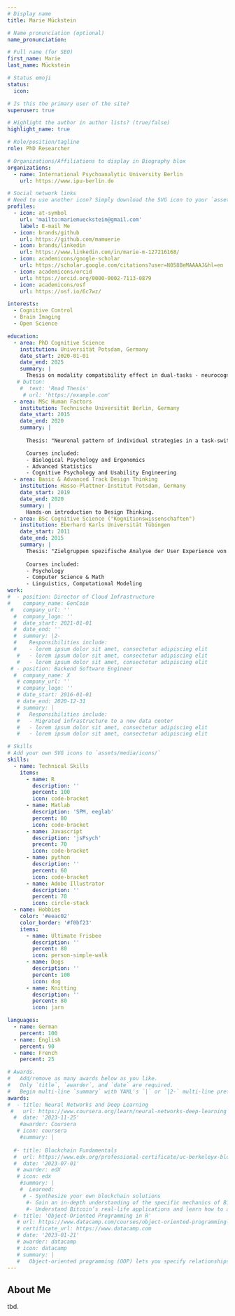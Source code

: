```yaml
---
# Display name
title: Marie Mückstein

# Name pronunciation (optional)
name_pronunciation: 

# Full name (for SEO)
first_name: Marie
last_name: Mückstein

# Status emoji
status:
  icon: 

# Is this the primary user of the site?
superuser: true

# Highlight the author in author lists? (true/false)
highlight_name: true

# Role/position/tagline
role: PhD Researcher

# Organizations/Affiliations to display in Biography blox
organizations:
  - name: International Psychoanalytic University Berlin
    url: https://www.ipu-berlin.de

# Social network links
# Need to use another icon? Simply download the SVG icon to your `assets/media/icons/` folder.
profiles:
  - icon: at-symbol
    url: 'mailto:mariemueckstein@gmail.com'
    label: E-mail Me
  - icon: brands/github
    url: https://github.com/mamuerie
  - icon: brands/linkedin
    url: https://www.linkedin.com/in/marie-m-127216168/
  - icon: academicons/google-scholar
    url: https://scholar.google.com/citations?user=N058BeMAAAAJ&hl=en
  - icon: academicons/orcid
    url: https://orcid.org/0000-0002-7113-0879
  - icon: academicons/osf
    url: https://osf.io/6c7wz/

interests:
  - Cognitive Control
  - Brain Imaging
  - Open Science

education:
  - area: PhD Cognitive Science
    institution: Universität Potsdam, Germany
    date_start: 2020-01-01
    date_end: 2025
    summary: |
      Thesis on modality compatibility effect in dual-tasks - neurocognitive mechanisms in the human brain. Supervised by [Prof Christine Stelzel](https://www.ipu-berlin.de/professoren/stelzel-christine/) and [Prof Michael A. Rapp](https://www.uni-potsdam.de/de/soz-praev-med/mitarbeiter/michael-rapp).
   # button:
    #  text: 'Read Thesis'
     # url: 'https://example.com'
  - area: MSc Human Factors
    institution: Technische Universität Berlin, Germany
    date_start: 2015
    date_end: 2020
    summary: |
      
      Thesis: "Neuronal pattern of individual strategies in a task-switching paradigm" (1.3), supervised by Prof. Dietrich Manzey

      Courses included:
      - Biological Psychology and Ergonomics
      - Advanced Statistics
      - Cognitive Psychology and Usability Engineering
  - area: Basic & Advanced Track Design Thinking
    institution: Hasso-Plattner-Institut Potsdam, Germany
    date_start: 2019
    date_end: 2020
    summary: |
      Hands-on introduction to Design Thinking.
  - area: BSc Cognitive Science ("Kognitionswissenschaften")
    institution: Eberhard Karls Universität Tübingen
    date_start: 2011
    date_end: 2015
    summary: |
      Thesis: "Zielgruppen spezifische Analyse der User Experience von einem innovativen Fahrzeugdisplay (Prototyp)" (1.7), supervised by Prof. Arnd Engeln, Prof. Bettina Rolke
      
      Courses included:
      - Psychology
      - Computer Science & Math
      - Linguistics, Computational Modeling
work:
#  - position: Director of Cloud Infrastructure
#    company_name: GenCoin
 #   company_url: ''
  #  company_logo: ''
  #  date_start: 2021-01-01
  #  date_end: ''
  #  summary: |2-
  #    Responsibilities include:
  #    - lorem ipsum dolor sit amet, consectetur adipiscing elit
   #   - lorem ipsum dolor sit amet, consectetur adipiscing elit
   #   - lorem ipsum dolor sit amet, consectetur adipiscing elit
 # - position: Backend Software Engineer
  #  company_name: X
   # company_url: ''
   # company_logo: ''
   # date_start: 2016-01-01
   # date_end: 2020-12-31
   # summary: |
   #   Responsibilities include:
   #   - Migrated infrastructure to a new data center
   #   - lorem ipsum dolor sit amet, consectetur adipiscing elit
   #   - lorem ipsum dolor sit amet, consectetur adipiscing elit

# Skills
# Add your own SVG icons to `assets/media/icons/`
skills:
  - name: Technical Skills
    items:
      - name: R
        description: ''
        percent: 100
        icon: code-bracket
      - name: Matlab
        description: 'SPM, eeglab'
        percent: 80
        icon: code-bracket
      - name: Javascript
        description: 'jsPsych'
        precent: 70
        icon: code-bracket
      - name: python
        description: ''
        percent: 60
        icon: code-bracket
      - name: Adobe Illustrator
        description: ''
        percent: 70
        icon: circle-stack
  - name: Hobbies
    color: '#eeac02'
    color_border: '#f0bf23'
    items:
      - name: Ultimate Frisbee
        description: ''
        percent: 80
        icon: person-simple-walk
      - name: Dogs
        description: ''
        percent: 100
        icon: dog
      - name: Knitting
        description: ''
        percent: 80
        icon: jarn

languages:
  - name: German
    percent: 100
  - name: English
    percent: 90
  - name: French
    percent: 25

# Awards.
#   Add/remove as many awards below as you like.
#   Only `title`, `awarder`, and `date` are required.
#   Begin multi-line `summary` with YAML's `|` or `|2-` multi-line prefix and indent 2 spaces below.
awards:
#  - title: Neural Networks and Deep Learning
 #   url: https://www.coursera.org/learn/neural-networks-deep-learning
  #  date: '2023-11-25'
    #awarder: Coursera
   # icon: coursera
    #summary: |
      
  #- title: Blockchain Fundamentals
  #  url: https://www.edx.org/professional-certificate/uc-berkeleyx-blockchain-fundamentals
  #  date: '2023-07-01'
   # awarder: edX
   # icon: edx
    #summary: |
    #  Learned:
     # - Synthesize your own blockchain solutions
      #- Gain an in-depth understanding of the specific mechanics of Bitcoin
      #- Understand Bitcoin’s real-life applications and learn how to attack and destroy Bitcoin, Ethereum, smart contracts and Dapps, and alternatives to Bitcoin’s Proof-of-Work consensus algorithm
  #- title: 'Object-Oriented Programming in R'
   # url: https://www.datacamp.com/courses/object-oriented-programming-with-s3-and-r6-in-r
   # certificate_url: https://www.datacamp.com
   # date: '2023-01-21'
   # awarder: datacamp
   # icon: datacamp
   # summary: |
   #   Object-oriented programming (OOP) lets you specify relationships between functions and the objects that they can act on, helping you manage complexity in your code. This is an intermediate level course, providing an introduction to OOP, using the S3 and R6 systems. S3 is a great day-to-day R programming tool that simplifies some of the functions that you write. R6 is especially useful for industry-specific analyses, working with web APIs, and building GUIs.
---
```


## About Me

tbd.
